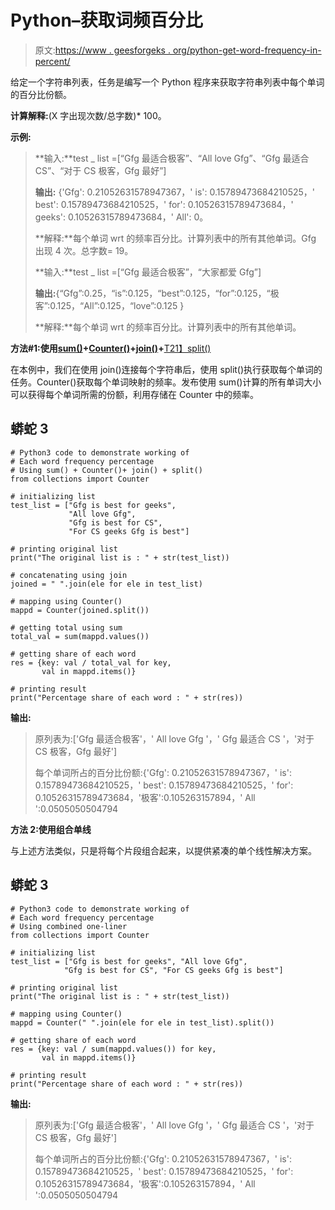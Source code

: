 # Python–获取词频百分比

> 原文:[https://www . geesforgeks . org/python-get-word-frequency-in-percent/](https://www.geeksforgeeks.org/python-get-word-frequency-in-percentage/)

给定一个字符串列表，任务是编写一个 Python 程序来获取字符串列表中每个单词的百分比份额。

**计算解释:**(X 字出现次数/总字数)* 100。

**示例:**

> **输入:**test _ list =[“Gfg 最适合极客”、“All love Gfg”、“Gfg 最适合 CS”、“对于 CS 极客，Gfg 最好”]
> 
> **输出:** {'Gfg': 0.21052631578947367，' is': 0.15789473684210525，' best': 0.15789473684210525，' for': 0.10526315789473684，' geeks': 0.10526315789473684，' All': 0。
> 
> **解释:**每个单词 wrt 的频率百分比。计算列表中的所有其他单词。Gfg 出现 4 次。总字数= 19。
> 
> **输入:**test _ list =[“Gfg 最适合极客”，“大家都爱 Gfg”]
> 
> **输出:**{“Gfg”:0.25，“is”:0.125，“best”:0.125，“for”:0.125，“极客”:0.125，“All”:0.125，“love”:0.125 }
> 
> **解释:**每个单词 wrt 的频率百分比。计算列表中的所有其他单词。

**方法#1:使用**[**sum()**](https://www.geeksforgeeks.org/sum-function-python/)**+**[**Counter()**](https://www.geeksforgeeks.org/counters-in-python-set-2-accessing-counters/)**+**[**join()**](https://www.geeksforgeeks.org/join-function-python/)**+**[T21】split()](https://www.geeksforgeeks.org/python-string-split/)

在本例中，我们在使用 join()连接每个字符串后，使用 split()执行获取每个单词的任务。Counter()获取每个单词映射的频率。发布使用 sum()计算的所有单词大小可以获得每个单词所需的份额，利用存储在 Counter 中的频率。

## 蟒蛇 3

```
# Python3 code to demonstrate working of
# Each word frequency percentage
# Using sum() + Counter()+ join() + split()
from collections import Counter

# initializing list
test_list = ["Gfg is best for geeks",
             "All love Gfg", 
             "Gfg is best for CS",
             "For CS geeks Gfg is best"]

# printing original list
print("The original list is : " + str(test_list))

# concatenating using join 
joined = " ".join(ele for ele in test_list)

# mapping using Counter()
mappd = Counter(joined.split())

# getting total using sum 
total_val = sum(mappd.values())

# getting share of each word
res = {key: val / total_val for key,
       val in mappd.items()}

# printing result
print("Percentage share of each word : " + str(res))
```

**输出:**

> 原列表为:['Gfg 最适合极客'，' All love Gfg '，' Gfg 最适合 CS '，'对于 CS 极客，Gfg 最好']
> 
> 每个单词所占的百分比份额:{'Gfg': 0.21052631578947367，' is': 0.15789473684210525，' best': 0.15789473684210525，' for': 0.10526315789473684，'极客':0.105263157894，' All ':0.0505050504794

**方法 2:使用组合单线**

与上述方法类似，只是将每个片段组合起来，以提供紧凑的单个线性解决方案。

## 蟒蛇 3

```
# Python3 code to demonstrate working of
# Each word frequency percentage
# Using combined one-liner 
from collections import Counter

# initializing list
test_list = ["Gfg is best for geeks", "All love Gfg", 
            "Gfg is best for CS", "For CS geeks Gfg is best"]

# printing original list
print("The original list is : " + str(test_list))

# mapping using Counter()
mappd = Counter(" ".join(ele for ele in test_list).split())

# getting share of each word
res = {key: val / sum(mappd.values()) for key,
       val in mappd.items()}

# printing result
print("Percentage share of each word : " + str(res))
```

**输出:**

> 原列表为:['Gfg 最适合极客'，' All love Gfg '，' Gfg 最适合 CS '，'对于 CS 极客，Gfg 最好']
> 
> 每个单词所占的百分比份额:{'Gfg': 0.21052631578947367，' is': 0.15789473684210525，' best': 0.15789473684210525，' for': 0.10526315789473684，'极客':0.105263157894，' All ':0.0505050504794